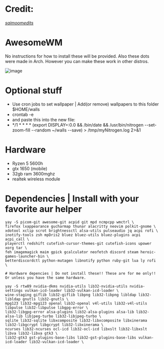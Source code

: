 # Credit:

  ###### [saimoomedits](https://github.com/saimoomedits)

# AwesomeWM

No instructions for how to install these will be provided. Also these dots were made in Arch. However you can make these work in other distros.

![image](https://user-images.githubusercontent.com/43517199/213188711-a370e0d1-a2c4-4119-95bc-d51e46d81214.png)

# Optional stuff

 - Use cron jobs to set wallpaper | Add(or remove) wallpapers to this folder $HOME/walls
 - crontab -e 
 - and paste this into the new file: 
 - */1 * * * * (export DISPLAY=:0.0 && /bin/date && /usr/bin/nitrogen --set-zoom-fill --random ~/walls --save) > /tmp/myNitrogen.log 2>&1

# Hardware

 - Ryzen 5 5600h 
 - gtx 1650 (mobile) 
 - 32gb ram 3600mghz 
 - realtek wireless module 

# Dependencies | Install with your favorite aur helper

``` 
yay -S picom-git awesome-git acpid git mpd ncmpcpp wmctrl \
firefox lxappearance gucharmap thunar alacritty neovim polkit-gnome \
xdotool xclip scrot brightnessctl alsa-utils pulseaudio jq acpi rofi \
inotify-tools zsh mpDris2 bluez bluez-utils bluez-plugins acpi acpi_call \
playerctl redshift cutefish-cursor-themes-git cutefish-icons upower xorg tar \
feh imagemagick maim gpick gcalculator neofetch discord steam heroic-games-launcher-bin \
betterdiscordctl python-mutagen libnotify python ruby-git lua ly rofi \

# Hardware depencies | Do not install these!! These are for me only!! Or unless you have the same hardware.

yay -S rtw89 nvidia-dkms nvidia-utils lib32-nvidia-utils nvidia-settings vulkan-icd-loader lib32-vulkan-icd-loader \
wine-staging giflib lib32-giflib libpng lib32-libpng libldap lib32-libldap gnutls lib32-gnutls \
mpg123 lib32-mpg123 openal lib32-openal v4l-utils lib32-v4l-utils libpulse lib32-libpulse libgpg-error \
lib32-libgpg-error alsa-plugins lib32-alsa-plugins alsa-lib lib32-alsa-lib libjpeg-turbo lib32-libjpeg-turbo \
sqlite lib32-sqlite libxcomposite lib32-libxcomposite libxinerama lib32-libgcrypt libgcrypt lib32-libxinerama \
ncurses lib32-ncurses ocl-icd lib32-ocl-icd libxslt lib32-libxslt libva lib32-libva gtk3 \
lib32-gtk3 gst-plugins-base-libs lib32-gst-plugins-base-libs vulkan-icd-loader lib32-vulkan-icd-loader \ 
